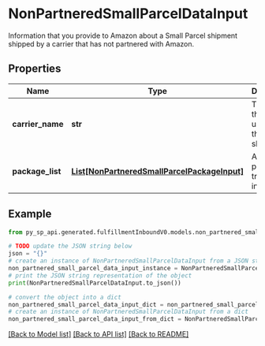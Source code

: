 # NonPartneredSmallParcelDataInput

Information that you provide to Amazon about a Small Parcel shipment shipped by a carrier that has not partnered with Amazon.

## Properties

Name | Type | Description | Notes
------------ | ------------- | ------------- | -------------
**carrier_name** | **str** | The carrier that you are using for the inbound shipment. | 
**package_list** | [**List[NonPartneredSmallParcelPackageInput]**](NonPartneredSmallParcelPackageInput.md) | A list of package tracking information. | 

## Example

```python
from py_sp_api.generated.fulfillmentInboundV0.models.non_partnered_small_parcel_data_input import NonPartneredSmallParcelDataInput

# TODO update the JSON string below
json = "{}"
# create an instance of NonPartneredSmallParcelDataInput from a JSON string
non_partnered_small_parcel_data_input_instance = NonPartneredSmallParcelDataInput.from_json(json)
# print the JSON string representation of the object
print(NonPartneredSmallParcelDataInput.to_json())

# convert the object into a dict
non_partnered_small_parcel_data_input_dict = non_partnered_small_parcel_data_input_instance.to_dict()
# create an instance of NonPartneredSmallParcelDataInput from a dict
non_partnered_small_parcel_data_input_from_dict = NonPartneredSmallParcelDataInput.from_dict(non_partnered_small_parcel_data_input_dict)
```
[[Back to Model list]](../README.md#documentation-for-models) [[Back to API list]](../README.md#documentation-for-api-endpoints) [[Back to README]](../README.md)


